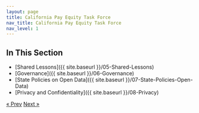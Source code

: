 ```yaml
---
layout: page
title: California Pay Equity Task Force
nav_title: California Pay Equity Task Force
nav_level: 1
---
```


## In This Section
* [Shared Lessons]({{ site.baseurl }}/05-Shared-Lessons)
* [Governance]({{ site.baseurl }}/06-Governance)
* [State Policies on Open Data]({{ site.baseurl }}/07-State-Policies-Open-Data)
* [Privacy and Confidentiality]({{ site.baseurl }}/08-Privacy)

<!-- Pagination -->
<div class="pagination">
  <a class="pagination-item older" href="{{ site.baseurl }}/03-SCO-Case-Study">&laquo; Prev</a>
  <a class="pagination-item newer" href="{{ site.baseurl }}/06-Governance">Next &raquo;</a>
</div>
